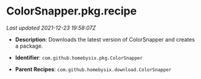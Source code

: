 # ColorSnapper.pkg.recipe

_Last updated 2021-12-23 19:58:07Z_

- **Description**: Downloads the latest version of ColorSnapper and creates a package.

- **Identifier**: `com.github.homebysix.pkg.ColorSnapper`

- **Parent Recipes**: `com.github.homebysix.download.ColorSnapper`